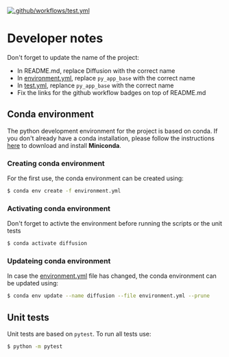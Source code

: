 [![.github/workflows/test.yml](https://github.com/salarian/py_app_base/actions/workflows/test.yml/badge.svg)](https://github.com/salarian/py_app_base/actions/workflows/test.yml)

# Developer notes
Don't forget to update the name of the project:
- In README.md, replace Diffusion with the correct name
- In [environment.yml](environment.yml), replace `py_app_base` with the correct name
- In [test.yml](.github/workflows/test.yml), replance `py_app_base` with the correct name
- Fix the links for the github workflow badges on top of README.md


## Conda environment
The python development environment for the project is based on conda. If you don't already have a conda installation, please follow the instructions [here](https://conda.io/miniconda.html) to download and install **Miniconda**.

### Creating conda environment
For the first use, the conda environment can be created using:

```bash
$ conda env create -f environment.yml
```

### Activating conda environment
Don't forget to activte the environment before running the scripts or the unit tests

```bash
$ conda activate diffusion
```

### Updateing conda environment
In case the [environment.yml](environment.yml) file has changed, the conda environment can be updated using:

```bash
$ conda env update --name diffusion --file environment.yml --prune
```

## Unit tests
Unit tests are based on `pytest`. To run all tests use:

```bash
$ python -m pytest
```
